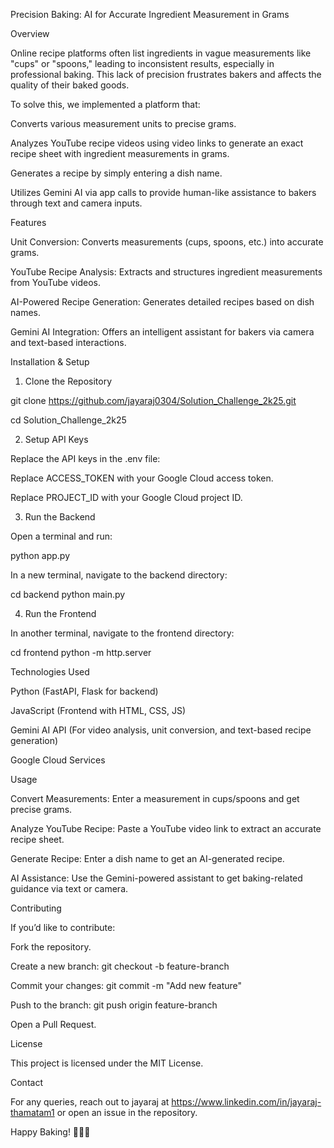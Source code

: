 Precision Baking: AI for Accurate Ingredient Measurement in Grams

Overview

Online recipe platforms often list ingredients in vague measurements like "cups" or "spoons," leading to inconsistent results, especially in professional baking. This lack of precision frustrates bakers and affects the quality of their baked goods.

To solve this, we implemented a platform that:

Converts various measurement units to precise grams.

Analyzes YouTube recipe videos using video links to generate an exact recipe sheet with ingredient measurements in grams.

Generates a recipe by simply entering a dish name.

Utilizes Gemini AI via app calls to provide human-like assistance to bakers through text and camera inputs.

Features

Unit Conversion: Converts measurements (cups, spoons, etc.) into accurate grams.

YouTube Recipe Analysis: Extracts and structures ingredient measurements from YouTube videos.

AI-Powered Recipe Generation: Generates detailed recipes based on dish names.

Gemini AI Integration: Offers an intelligent assistant for bakers via camera and text-based interactions.

Installation & Setup

1. Clone the Repository

git clone https://github.com/jayaraj0304/Solution_Challenge_2k25.git

cd Solution_Challenge_2k25

2. Setup API Keys

Replace the API keys in the .env file:

Replace ACCESS_TOKEN with your Google Cloud access token.

Replace PROJECT_ID with your Google Cloud project ID.

3. Run the Backend

Open a terminal and run:

python app.py

In a new terminal, navigate to the backend directory:

cd backend
python main.py

4. Run the Frontend

In another terminal, navigate to the frontend directory:

cd frontend
python -m http.server

Technologies Used

Python (FastAPI, Flask for backend)

JavaScript (Frontend with HTML, CSS, JS)

Gemini AI API (For video analysis, unit conversion, and text-based recipe generation)

Google Cloud Services

Usage

Convert Measurements: Enter a measurement in cups/spoons and get precise grams.

Analyze YouTube Recipe: Paste a YouTube video link to extract an accurate recipe sheet.

Generate Recipe: Enter a dish name to get an AI-generated recipe.

AI Assistance: Use the Gemini-powered assistant to get baking-related guidance via text or camera.

Contributing

If you’d like to contribute:

Fork the repository.

Create a new branch: git checkout -b feature-branch

Commit your changes: git commit -m "Add new feature"

Push to the branch: git push origin feature-branch

Open a Pull Request.

License

This project is licensed under the MIT License.

Contact

For any queries, reach out to jayaraj at https://www.linkedin.com/in/jayaraj-thamatam1 or open an issue in the repository.

Happy Baking! 🍞🍪🎂


